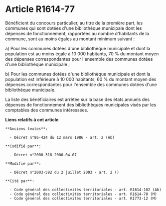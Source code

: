 # Article R1614-77

Bénéficient du concours particulier, au titre de la première part, les communes qui sont dotées d'une bibliothèque municipale
dont les dépenses de fonctionnement, rapportées au nombre d'habitants de la commune, sont au moins égales au montant minimum
suivant :

a) Pour les communes dotées d'une bibliothèque municipale et dont la population est au moins égale à 10 000 habitants, 70 %
du montant moyen des dépenses correspondantes pour l'ensemble des communes dotées d'une bibliothèque municipale ;

b) Pour les communes dotées d'une bibliothèque municipale et dont la population est inférieure à 10 000 habitants, 60 % du
montant moyen des dépenses correspondantes pour l'ensemble des communes dotées d'une bibliothèque municipale.

La liste des bénéficiaires est arrêtée sur la base des états annuels des dépenses de fonctionnement des bibliothèques
municipales visés par les comptables des communes intéressées.

**Liens relatifs à cet article**

	**Anciens textes**:

	  - Décret n°86-424 du 12 mars 1986 - art. 2 (Ab)

	**Codifié par**:

	  - Décret n°2000-318 2000-04-07

	**Modifié par**:

	  - Décret n°2003-592 du 2 juillet 2003 - art. 2 ()

	**Cité par**:

	  - Code général des collectivités territoriales - art. R1614-102 (Ab)
	  - Code général des collectivités territoriales - art. R1614-78 (M)
	  - Code général des collectivités territoriales - art. R1773-12 (M)
